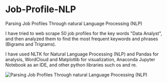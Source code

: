 # Job-Profile-NLP
Parsing Job Profiles Through natural Language Processing (NLP)

I have tried to web scrape 50 job profiles for the key words "Data Analyst", and then analyzed them to find the most frequent keywords and phrases (Bigrams and Trigrams). 

I have used NLTK for Natural Language Processing (NLP) and Pandas for analysis, WordCloud and Matplotlib for visualization, Anaconda Jupyter Notebook as an IDE, and other python libraries such  os and re.


![Parsing Job Profiles Through natural Language Processing (NLP)](https://github.com/Vaishnavi-Aswale/NLP_on_Job_Profiles/blob/master/word_cloud_key_words.jpg)

